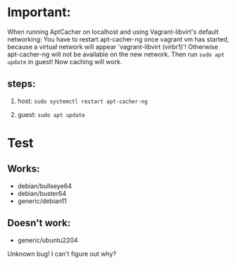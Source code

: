 # Important:
When running AptCacher on localhost and using Vagrant-libvirt's default networking: You have to restart apt-cacher-ng once vagrant vm has started, because a virtual network will appear 'vagrant-libvirt (virbr1)'! Otherwise apt-cacher-ng will not be available on the new network. Then run `sudo apt update` in guest! Now caching will work.

## steps:
1. host:
```sudo systemctl restart apt-cacher-ng```

2. guest:
```sudo apt update```


# Test
## Works:
- debian/bullseye64
- debian/buster64
- generic/debian11

## Doesn't work:
- generic/ubuntu2204

Unknown bug! I can't figure out why?
